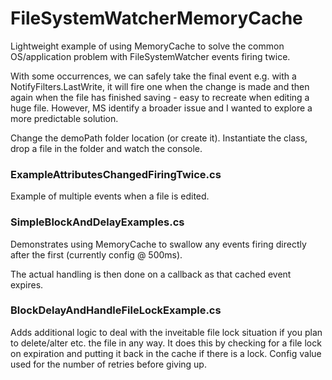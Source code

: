 # FileSystemWatcherMemoryCache

Lightweight example of using MemoryCache to solve the common OS/application problem with FileSystemWatcher events firing twice.

With some occurrences, we can safely take the final event e.g. with a NotifyFilters.LastWrite, it will fire one when the change is made and then again when the file has finished saving  - easy to recreate when editing a huge file. However, MS identify a broader issue and I wanted to explore a more predictable solution.

Change the demoPath folder location (or create it). Instantiate the class, drop a file in the folder and watch the console.

### ExampleAttributesChangedFiringTwice.cs

Example of multiple events when a file is edited.

### SimpleBlockAndDelayExamples.cs

Demonstrates using MemoryCache to swallow any events firing directly after the first (currently config @ 500ms).

The actual handling is then done on a callback as that cached event expires.

### BlockDelayAndHandleFileLockExample.cs

Adds additional logic to deal with the inveitable file lock situation if you plan to delete/alter etc. the file in any way. It does this by checking for a file lock on expiration and putting it back in the cache if there is a lock. Config value used for the number of retries before giving up.
